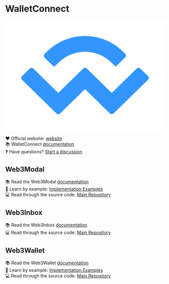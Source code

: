 # WalletConnect

<p align="center">
  <img src="./Logo.svg" />
</p>

:heart: Official website: [website](https://walletconnect.com/)<br/>
:books: WalletConnect [documentation](https://docs.walletconnect.com/)<br/>
:question: Have questions? [Start a discussion](https://github.com/orgs/WalletConnect/discussions/3457)

## Web3Modal

:books: Read the Web3Modal [documentation](https://docs.walletconnect.com/2.0/web3modal/about)<br/>
:microscope: Learn by example: [Implementation Examples](https://github.com/WalletConnect/web3modal-examples)<br/>
:computer: Read through the source code: [Main Repository](https://github.com/WalletConnect/web3modal)

## Web3Inbox

:books: Read the Web3Inbox [documentation](https://docs.walletconnect.com/2.0/web3inbox/about)<br/>
:computer: Read through the source code: [Main Repository](https://github.com/WalletConnect/web3inbox)<br/>

## Web3Wallet

:books: Read the Web3Wallet [documentation](https://docs.walletconnect.com/2.0/web3modal/about)<br/>
:microscope: Learn by example: [Implementation Examples](https://github.com/WalletConnect/web-examples)<br/>
:computer: Read through the source code: [Main Repository](https://github.com/WalletConnect/walletconnect-monorepo/tree/dcc9d6d27a40e0a764748abd75b96ca80d459f01/packages/web3wallet)
